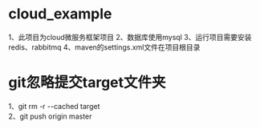 # cloud_example
1、此项目为cloud微服务框架项目
2、数据库使用mysql
3、运行项目需要安装redis、rabbitmq
4、maven的settings.xml文件在项目根目录

# git忽略提交target文件夹
1、git rm -r --cached target   
2、git push origin master